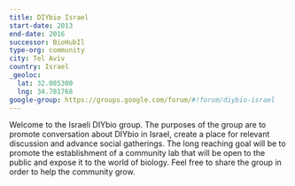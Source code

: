 ```yaml
---
title: DIYbio Israel
start-date: 2013
end-date: 2016
successor: BioHubIl
type-org: community
city: Tel Aviv
country: Israel
_geoloc:
  lat: 32.085300
  lng: 34.781768
google-group: https://groups.google.com/forum/#!forum/diybio-israel
---
```


Welcome to the Israeli DIYbio group. The purposes of the group are to promote conversation about DIYbio in Israel, create a place for relevant discussion and advance social gatherings. The long reaching goal will be to promote the establishment of a community lab that will be open to the public and expose it to the world of biology.
Feel free to share the group in order to help the community grow.
